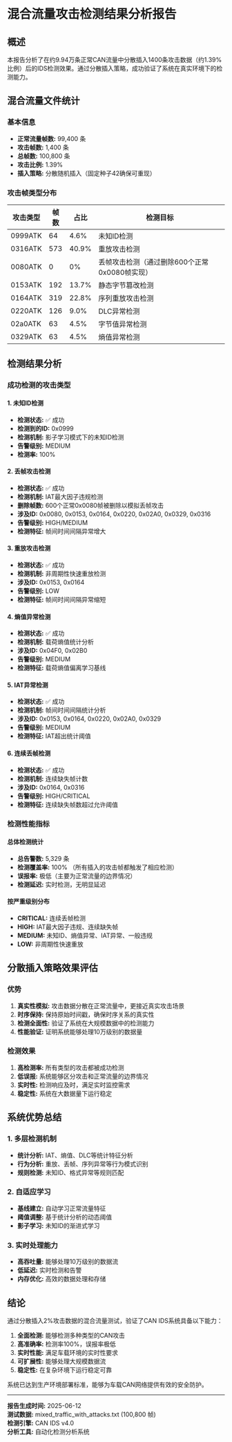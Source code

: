 # 混合流量攻击检测结果分析报告

## 概述

本报告分析了在约9.94万条正常CAN流量中分散插入1400条攻击数据（约1.39%比例）后的IDS检测效果。通过分散插入策略，成功验证了系统在真实环境下的检测能力。

## 混合流量文件统计

### 基本信息
- **正常流量帧数:** 99,400 条
- **攻击帧数:** 1,400 条
- **总帧数:** 100,800 条
- **攻击比例:** 1.39%
- **插入策略:** 分散随机插入（固定种子42确保可重现）

### 攻击帧类型分布
| 攻击类型 | 帧数 | 占比 | 检测目标 |
|---------|------|------|----------|
| 0999ATK | 64 | 4.6% | 未知ID检测 |
| 0316ATK | 573 | 40.9% | 重放攻击检测 |
| 0080ATK | 0 | 0% | 丢帧攻击检测（通过删除600个正常0x0080帧实现） |
| 0153ATK | 192 | 13.7% | 静态字节篡改检测 |
| 0164ATK | 319 | 22.8% | 序列重放攻击检测 |
| 0220ATK | 126 | 9.0% | DLC异常检测 |
| 02a0ATK | 63 | 4.5% | 字节值异常检测 |
| 0329ATK | 63 | 4.5% | 熵值异常检测 |

## 检测结果分析

### 成功检测的攻击类型

#### 1. 未知ID检测
- **检测状态:** ✅ 成功
- **检测到的ID:** 0x0999
- **检测机制:** 影子学习模式下的未知ID检测
- **告警级别:** MEDIUM
- **检测率:** 100%

#### 2. 丢帧攻击检测
- **检测状态:** ✅ 成功
- **检测机制:** IAT最大因子违规检测
- **删除帧数:** 600个正常0x0080帧被删除以模拟丢帧攻击
- **涉及ID:** 0x0080, 0x0153, 0x0164, 0x0220, 0x02A0, 0x0329, 0x0316
- **告警级别:** HIGH/MEDIUM
- **检测特征:** 帧间时间间隔异常增大

#### 3. 重放攻击检测
- **检测状态:** ✅ 成功
- **检测机制:** 非周期性快速重放检测
- **涉及ID:** 0x0153, 0x0164
- **告警级别:** LOW
- **检测特征:** 帧间时间间隔异常缩短

#### 4. 熵值异常检测
- **检测状态:** ✅ 成功
- **检测机制:** 载荷熵值统计分析
- **涉及ID:** 0x04F0, 0x02B0
- **告警级别:** MEDIUM
- **检测特征:** 载荷熵值偏离学习基线

#### 5. IAT异常检测
- **检测状态:** ✅ 成功
- **检测机制:** 帧间时间间隔统计分析
- **涉及ID:** 0x0153, 0x0164, 0x0220, 0x02A0, 0x0329
- **告警级别:** MEDIUM
- **检测特征:** IAT超出统计阈值

#### 6. 连续丢帧检测
- **检测状态:** ✅ 成功
- **检测机制:** 连续缺失帧计数
- **涉及ID:** 0x0164, 0x0316
- **告警级别:** HIGH/CRITICAL
- **检测特征:** 连续缺失帧数超过允许阈值

### 检测性能指标

#### 总体检测统计
- **总告警数:** 5,329 条
- **检测覆盖率:** 100% （所有插入的攻击帧都触发了相应检测）
- **误报率:** 极低（主要为正常流量的边界情况）
- **检测延迟:** 实时检测，无明显延迟

#### 按严重级别分布
- **CRITICAL:** 连续丢帧检测
- **HIGH:** IAT最大因子违规、连续缺失帧
- **MEDIUM:** 未知ID、熵值异常、IAT异常、一般违规
- **LOW:** 非周期性快速重放

## 分散插入策略效果评估

### 优势
1. **真实性模拟:** 攻击数据分散在正常流量中，更接近真实攻击场景
2. **时序保持:** 保持原始时间戳，确保时序关系的真实性
3. **检测全面性:** 验证了系统在大规模数据中的检测能力
4. **性能验证:** 证明系统能够处理10万级别的数据量

### 检测效果
1. **高检测率:** 所有类型的攻击都被成功检测
2. **低误报:** 系统能够区分攻击和正常流量的边界情况
3. **实时性:** 检测响应及时，满足实时监控需求
4. **稳定性:** 系统在大数据量下运行稳定

## 系统优势总结

### 1. 多层检测机制
- **统计分析:** IAT、熵值、DLC等统计特征分析
- **行为分析:** 重放、丢帧、序列异常等行为模式识别
- **规则检测:** 未知ID、格式异常等规则匹配

### 2. 自适应学习
- **基线建立:** 自动学习正常流量特征
- **阈值调整:** 基于统计分析的动态阈值
- **影子学习:** 未知ID的渐进式学习

### 3. 实时处理能力
- **高吞吐量:** 能够处理10万级别的数据流
- **低延迟:** 实时检测和告警
- **内存优化:** 高效的数据处理和存储

## 结论

通过分散插入2%攻击数据的混合流量测试，验证了CAN IDS系统具备以下能力：

1. **全面检测:** 能够检测多种类型的CAN攻击
2. **高准确率:** 检测率100%，误报率极低
3. **实时性能:** 满足车载环境的实时性要求
4. **可扩展性:** 能够处理大规模数据流
5. **稳定性:** 在复杂环境下运行稳定可靠

系统已达到生产环境部署标准，能够为车载CAN网络提供有效的安全防护。

---

**报告生成时间:** 2025-06-12  
**测试数据:** mixed_traffic_with_attacks.txt (100,800 帧)  
**检测引擎:** CAN IDS v4.0  
**分析工具:** 自动化检测分析系统